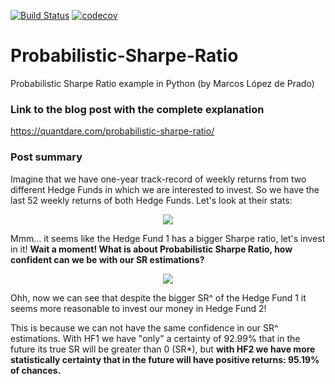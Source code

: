 [![Build Status](https://travis-ci.com/rubenbriones/Probabilistic-Sharpe-Ratio.svg?branch=master)](https://travis-ci.com/rubenbriones/Probabilistic-Sharpe-Ratio)
[![codecov](https://codecov.io/gh/rubenbriones/Probabilistic-Sharpe-Ratio/branch/master/graph/badge.svg)](https://codecov.io/gh/rubenbriones/Probabilistic-Sharpe-Ratio)

# Probabilistic-Sharpe-Ratio
Probabilistic Sharpe Ratio example in Python (by Marcos López de Prado)

### Link to the blog post with the complete explanation
https://quantdare.com/probabilistic-sharpe-ratio/

### Post summary
Imagine that we have one-year track-record of weekly returns from two different Hedge Funds in which we are interested to invest. So we have the last 52 weekly returns of both Hedge Funds. Let's look at their stats:

<p align="center">
  <img src="https://quantdare.com/wp-content/uploads/2020/05/Probabilistic-Sharpe-Ratio-2.png">
</p>

Mmm... it seems like the Hedge Fund 1 has a bigger Sharpe ratio, let's invest in it! **Wait a moment! What is about Probabilistic Sharpe Ratio, how confident can we be with our SR estimations?**

<p align="center">
  <img src="https://quantdare.com/wp-content/uploads/2020/05/Probabilistic-Sharpe-Ratio-3.png">
</p>

Ohh, now we can see that despite the bigger SR^ of the Hedge Fund 1 it seems more reasonable to invest our money in Hedge Fund 2! 

This is because we can not have the same confidence in our SR^ estimations. With HF1 we have "only" a certainty of 92.99% that in the future its true SR will be greater than 0 (SR*), but **with HF2 we have more statistically certainty that in the future will have positive returns: 95.19% of chances.**
